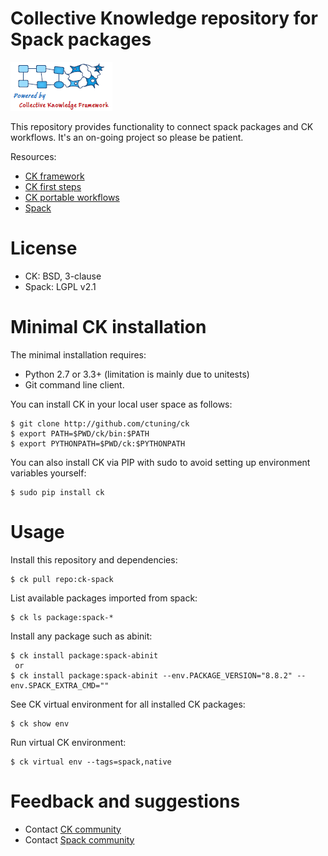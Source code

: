 Collective Knowledge repository for Spack packages
==================================================

[![logo](https://github.com/ctuning/ck-guide-images/blob/master/logo-powered-by-ck.png)](http://cKnowledge.org)

This repository provides functionality to connect spack packages and CK workflows.
It's an on-going project so please be patient.

Resources:
* [CK framework](http://cKnowledge.org)
* [CK first steps](https://github.com/ctuning/ck/wiki/First-Steps)
* [CK portable workflows](https://github.com/ctuning/ck/wiki/Portable-workflows)
* [Spack](http://spack.io)

License
=======
* CK: BSD, 3-clause
* Spack: LGPL v2.1

Minimal CK installation
=======================

The minimal installation requires:

* Python 2.7 or 3.3+ (limitation is mainly due to unitests)
* Git command line client.

You can install CK in your local user space as follows:

```
$ git clone http://github.com/ctuning/ck
$ export PATH=$PWD/ck/bin:$PATH
$ export PYTHONPATH=$PWD/ck:$PYTHONPATH
```

You can also install CK via PIP with sudo to avoid setting up environment variables yourself:

```
$ sudo pip install ck
```

Usage
=====

Install this repository and dependencies:
```
$ ck pull repo:ck-spack
```

List available packages imported from spack:
```
$ ck ls package:spack-*
```

Install any package such as abinit:
```
$ ck install package:spack-abinit
 or
$ ck install package:spack-abinit --env.PACKAGE_VERSION="8.8.2" --env.SPACK_EXTRA_CMD=""
```

See CK virtual environment for all installed CK packages:
```
$ ck show env
```

Run virtual CK environment:
```
$ ck virtual env --tags=spack,native
```

Feedback and suggestions
========================
* Contact [CK community](https://github.com/ctuning/ck/wiki/Contacts)
* Contact [Spack community](https://groups.google.com/forum/#!forum/spack)
